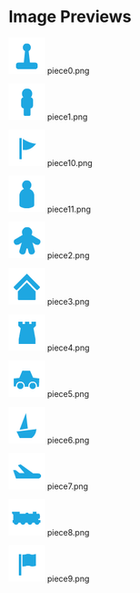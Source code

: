 # Image Previews

![piece0.png](piece0.png) piece0.png

![piece1.png](piece1.png) piece1.png

![piece10.png](piece10.png) piece10.png

![piece11.png](piece11.png) piece11.png

![piece2.png](piece2.png) piece2.png

![piece3.png](piece3.png) piece3.png

![piece4.png](piece4.png) piece4.png

![piece5.png](piece5.png) piece5.png

![piece6.png](piece6.png) piece6.png

![piece7.png](piece7.png) piece7.png

![piece8.png](piece8.png) piece8.png

![piece9.png](piece9.png) piece9.png

